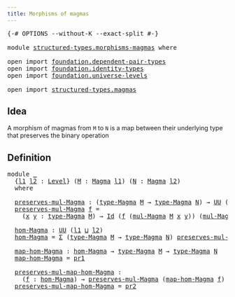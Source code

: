 ```yaml
---
title: Morphisms of magmas
---
```


<pre class="Agda"><a id="45" class="Symbol">{-#</a> <a id="49" class="Keyword">OPTIONS</a> <a id="57" class="Pragma">--without-K</a> <a id="69" class="Pragma">--exact-split</a> <a id="83" class="Symbol">#-}</a>

<a id="88" class="Keyword">module</a> <a id="95" href="structured-types.morphisms-magmas.html" class="Module">structured-types.morphisms-magmas</a> <a id="129" class="Keyword">where</a>

<a id="136" class="Keyword">open</a> <a id="141" class="Keyword">import</a> <a id="148" href="foundation.dependent-pair-types.html" class="Module">foundation.dependent-pair-types</a>
<a id="180" class="Keyword">open</a> <a id="185" class="Keyword">import</a> <a id="192" href="foundation.identity-types.html" class="Module">foundation.identity-types</a>
<a id="218" class="Keyword">open</a> <a id="223" class="Keyword">import</a> <a id="230" href="foundation.universe-levels.html" class="Module">foundation.universe-levels</a>

<a id="258" class="Keyword">open</a> <a id="263" class="Keyword">import</a> <a id="270" href="structured-types.magmas.html" class="Module">structured-types.magmas</a>
</pre>
## Idea

A morphism of magmas from `M` to `N` is a map between their underlying type that preserves the binary operation

## Definition

<pre class="Agda"><a id="444" class="Keyword">module</a> <a id="451" href="structured-types.morphisms-magmas.html#451" class="Module">_</a>
  <a id="455" class="Symbol">{</a><a id="456" href="structured-types.morphisms-magmas.html#456" class="Bound">l1</a> <a id="459" href="structured-types.morphisms-magmas.html#459" class="Bound">l2</a> <a id="462" class="Symbol">:</a> <a id="464" href="Agda.Primitive.html#597" class="Postulate">Level</a><a id="469" class="Symbol">}</a> <a id="471" class="Symbol">(</a><a id="472" href="structured-types.morphisms-magmas.html#472" class="Bound">M</a> <a id="474" class="Symbol">:</a> <a id="476" href="structured-types.magmas.html#802" class="Function">Magma</a> <a id="482" href="structured-types.morphisms-magmas.html#456" class="Bound">l1</a><a id="484" class="Symbol">)</a> <a id="486" class="Symbol">(</a><a id="487" href="structured-types.morphisms-magmas.html#487" class="Bound">N</a> <a id="489" class="Symbol">:</a> <a id="491" href="structured-types.magmas.html#802" class="Function">Magma</a> <a id="497" href="structured-types.morphisms-magmas.html#459" class="Bound">l2</a><a id="499" class="Symbol">)</a>
  <a id="503" class="Keyword">where</a>
  
  <a id="514" href="structured-types.morphisms-magmas.html#514" class="Function">preserves-mul-Magma</a> <a id="534" class="Symbol">:</a> <a id="536" class="Symbol">(</a><a id="537" href="structured-types.magmas.html#924" class="Function">type-Magma</a> <a id="548" href="structured-types.morphisms-magmas.html#472" class="Bound">M</a> <a id="550" class="Symbol">→</a> <a id="552" href="structured-types.magmas.html#924" class="Function">type-Magma</a> <a id="563" href="structured-types.morphisms-magmas.html#487" class="Bound">N</a><a id="564" class="Symbol">)</a> <a id="566" class="Symbol">→</a> <a id="568" href="foundation-core.universe-levels.html#235" class="Primitive">UU</a> <a id="571" class="Symbol">(</a><a id="572" href="structured-types.morphisms-magmas.html#456" class="Bound">l1</a> <a id="575" href="Agda.Primitive.html#810" class="Primitive Operator">⊔</a> <a id="577" href="structured-types.morphisms-magmas.html#459" class="Bound">l2</a><a id="579" class="Symbol">)</a>
  <a id="583" href="structured-types.morphisms-magmas.html#514" class="Function">preserves-mul-Magma</a> <a id="603" href="structured-types.morphisms-magmas.html#603" class="Bound">f</a> <a id="605" class="Symbol">=</a>
    <a id="611" class="Symbol">(</a><a id="612" href="structured-types.morphisms-magmas.html#612" class="Bound">x</a> <a id="614" href="structured-types.morphisms-magmas.html#614" class="Bound">y</a> <a id="616" class="Symbol">:</a> <a id="618" href="structured-types.magmas.html#924" class="Function">type-Magma</a> <a id="629" href="structured-types.morphisms-magmas.html#472" class="Bound">M</a><a id="630" class="Symbol">)</a> <a id="632" class="Symbol">→</a> <a id="634" href="foundation-core.identity-types.html#1767" class="Datatype">Id</a> <a id="637" class="Symbol">(</a><a id="638" href="structured-types.morphisms-magmas.html#603" class="Bound">f</a> <a id="640" class="Symbol">(</a><a id="641" href="structured-types.magmas.html#968" class="Function">mul-Magma</a> <a id="651" href="structured-types.morphisms-magmas.html#472" class="Bound">M</a> <a id="653" href="structured-types.morphisms-magmas.html#612" class="Bound">x</a> <a id="655" href="structured-types.morphisms-magmas.html#614" class="Bound">y</a><a id="656" class="Symbol">))</a> <a id="659" class="Symbol">(</a><a id="660" href="structured-types.magmas.html#968" class="Function">mul-Magma</a> <a id="670" href="structured-types.morphisms-magmas.html#487" class="Bound">N</a> <a id="672" class="Symbol">(</a><a id="673" href="structured-types.morphisms-magmas.html#603" class="Bound">f</a> <a id="675" href="structured-types.morphisms-magmas.html#612" class="Bound">x</a><a id="676" class="Symbol">)</a> <a id="678" class="Symbol">(</a><a id="679" href="structured-types.morphisms-magmas.html#603" class="Bound">f</a> <a id="681" href="structured-types.morphisms-magmas.html#614" class="Bound">y</a><a id="682" class="Symbol">))</a>

  <a id="688" href="structured-types.morphisms-magmas.html#688" class="Function">hom-Magma</a> <a id="698" class="Symbol">:</a> <a id="700" href="foundation-core.universe-levels.html#235" class="Primitive">UU</a> <a id="703" class="Symbol">(</a><a id="704" href="structured-types.morphisms-magmas.html#456" class="Bound">l1</a> <a id="707" href="Agda.Primitive.html#810" class="Primitive Operator">⊔</a> <a id="709" href="structured-types.morphisms-magmas.html#459" class="Bound">l2</a><a id="711" class="Symbol">)</a>
  <a id="715" href="structured-types.morphisms-magmas.html#688" class="Function">hom-Magma</a> <a id="725" class="Symbol">=</a> <a id="727" href="foundation-core.dependent-pair-types.html#515" class="Record">Σ</a> <a id="729" class="Symbol">(</a><a id="730" href="structured-types.magmas.html#924" class="Function">type-Magma</a> <a id="741" href="structured-types.morphisms-magmas.html#472" class="Bound">M</a> <a id="743" class="Symbol">→</a> <a id="745" href="structured-types.magmas.html#924" class="Function">type-Magma</a> <a id="756" href="structured-types.morphisms-magmas.html#487" class="Bound">N</a><a id="757" class="Symbol">)</a> <a id="759" href="structured-types.morphisms-magmas.html#514" class="Function">preserves-mul-Magma</a>

  <a id="782" href="structured-types.morphisms-magmas.html#782" class="Function">map-hom-Magma</a> <a id="796" class="Symbol">:</a> <a id="798" href="structured-types.morphisms-magmas.html#688" class="Function">hom-Magma</a> <a id="808" class="Symbol">→</a> <a id="810" href="structured-types.magmas.html#924" class="Function">type-Magma</a> <a id="821" href="structured-types.morphisms-magmas.html#472" class="Bound">M</a> <a id="823" class="Symbol">→</a> <a id="825" href="structured-types.magmas.html#924" class="Function">type-Magma</a> <a id="836" href="structured-types.morphisms-magmas.html#487" class="Bound">N</a>
  <a id="840" href="structured-types.morphisms-magmas.html#782" class="Function">map-hom-Magma</a> <a id="854" class="Symbol">=</a> <a id="856" href="foundation-core.dependent-pair-types.html#605" class="Field">pr1</a>

  <a id="863" href="structured-types.morphisms-magmas.html#863" class="Function">preserves-mul-map-hom-Magma</a> <a id="891" class="Symbol">:</a>
    <a id="897" class="Symbol">(</a><a id="898" href="structured-types.morphisms-magmas.html#898" class="Bound">f</a> <a id="900" class="Symbol">:</a> <a id="902" href="structured-types.morphisms-magmas.html#688" class="Function">hom-Magma</a><a id="911" class="Symbol">)</a> <a id="913" class="Symbol">→</a> <a id="915" href="structured-types.morphisms-magmas.html#514" class="Function">preserves-mul-Magma</a> <a id="935" class="Symbol">(</a><a id="936" href="structured-types.morphisms-magmas.html#782" class="Function">map-hom-Magma</a> <a id="950" href="structured-types.morphisms-magmas.html#898" class="Bound">f</a><a id="951" class="Symbol">)</a>
  <a id="955" href="structured-types.morphisms-magmas.html#863" class="Function">preserves-mul-map-hom-Magma</a> <a id="983" class="Symbol">=</a> <a id="985" href="foundation-core.dependent-pair-types.html#617" class="Field">pr2</a>
</pre>